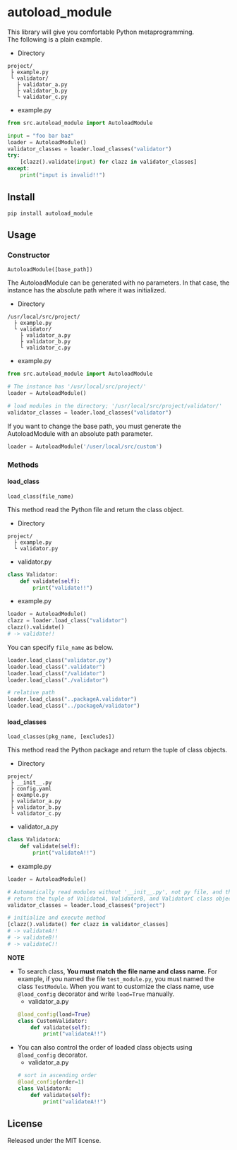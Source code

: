 # autoload_module
This library will give you comfortable Python metaprogramming.  
The following is a plain example.

- Directory
```
project/
 ├ example.py
 └ validator/
   ├ validator_a.py
   ├ validator_b.py
   └ validator_c.py
```
- example.py
```python
from src.autoload_module import AutoloadModule

input = "foo bar baz"
loader = AutoloadModule()
validator_classes = loader.load_classes("validator")
try:
    [clazz().validate(input) for clazz in validator_classes]
except:
    print("input is invalid!!")
```
## Install
```
pip install autoload_module
```
## Usage
### Constructor
```
AutoloadModule([base_path])
```
The AutoloadModule can be generated with no parameters.
In that case, the instance has the absolute path where
it was initialized.  
- Directory
```
/usr/local/src/project/
  ├ example.py
  └ validator/
    ├ validator_a.py
    ├ validator_b.py
    └ validator_c.py
```
- example.py
```python
from src.autoload_module import AutoloadModule

# The instance has '/usr/local/src/project/'
loader = AutoloadModule()

# load modules in the directory; '/usr/local/src/project/validator/'
validator_classes = loader.load_classes("validator")
```
If you want to change the base path, you must generate the AutoloadModule with an absolute path parameter.
```python
loader = AutoloadModule('/user/local/src/custom')
```
### Methods
#### load_class
```
load_class(file_name)
```
This method read the Python file and return the class object.
- Directory
```
project/
  ├ example.py
  └ validator.py
```
- validator.py
```python
class Validator:
    def validate(self):
        print("validate!!")
```
- example.py
```python
loader = AutoloadModule()
clazz = loader.load_class("validator")
clazz().validate()
# -> validate!!
```
You can specify `file_name` as below.
```python
loader.load_class("validator.py")
loader.load_class(".validator")
loader.load_class("/validator")
loader.load_class("./validator")

# relative path
loader.load_class("..packageA.validator")
loader.load_class("../packageA/validator")
```
#### load_classes
```
load_classes(pkg_name, [excludes])
```
This method read the Python package and return the tuple of class objects.
- Directory
```
project/
 ├ __init__.py
 ├ config.yaml
 ├ example.py
 ├ validator_a.py
 ├ validator_b.py
 └ validator_c.py
```
- validator_a.py
```python
class ValidatorA:
    def validate(self):
        print("validateA!!")
```
- example.py
```python
loader = AutoloadModule()

# Automatically read modules without '__init__.py', not py file, and this file.
# return the tuple of ValidateA, ValidatorB, and ValidatorC class objects
validator_classes = loader.load_classes("project")

# initialize and execute method
[clazz().validate() for clazz in validator_classes]
# -> validateA!!
# -> validateB!!
# -> validateC!!
```
**NOTE**
- To search class, **You must match the file name and class name.**
For example, if you named the file `test_module.py`, you must named the class `TestModule`.
When you want to customize the class name, use `@load_config` decorator and write `load=True` manually.
    - validator_a.py
    ```python
    @load_config(load=True)
    class CustomValidator:
        def validate(self):
            print("validateA!!")
    ```
- You can also control the order of loaded class objects using `@load_config` decorator.
    - validator_a.py
    ```python
    # sort in ascending order
    @load_config(order=1)
    class ValidatorA:
        def validate(self):
            print("validateA!!")
    ```

## License
Released under the MIT license.